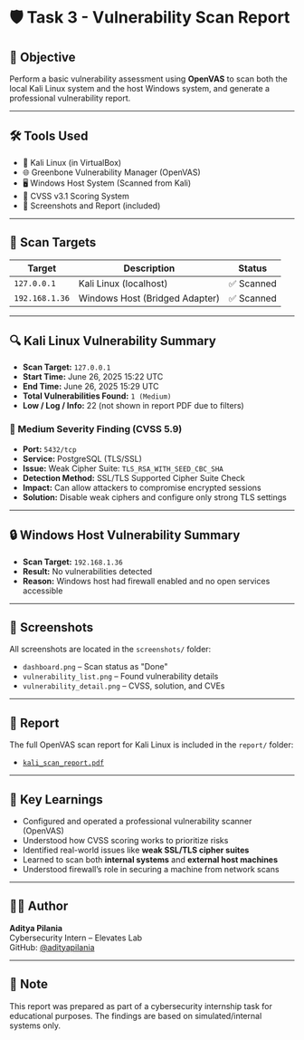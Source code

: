 # 🛡️ Task 3 - Vulnerability Scan Report

## 🎯 Objective
Perform a basic vulnerability assessment using **OpenVAS** to scan both the local Kali Linux system and the host Windows system, and generate a professional vulnerability report.

---

## 🛠 Tools Used
- 🐧 Kali Linux (in VirtualBox)
- 🌐 Greenbone Vulnerability Manager (OpenVAS)
- 🖥️ Windows Host System (Scanned from Kali)
- 📄 CVSS v3.1 Scoring System
- 📸 Screenshots and Report (included)

---

## 🧪 Scan Targets

| Target             | Description                    | Status   |
|--------------------|--------------------------------|----------|
| `127.0.0.1`         | Kali Linux (localhost)         | ✅ Scanned |
| `192.168.1.36`      | Windows Host (Bridged Adapter) | ✅ Scanned |

---

## 🔍 Kali Linux Vulnerability Summary

- **Scan Target:** `127.0.0.1`
- **Start Time:** June 26, 2025 15:22 UTC
- **End Time:** June 26, 2025 15:29 UTC
- **Total Vulnerabilities Found:** `1 (Medium)`
- **Low / Log / Info:** 22 (not shown in report PDF due to filters)

### 🧨 Medium Severity Finding (CVSS 5.9)
- **Port:** `5432/tcp`
- **Service:** PostgreSQL (TLS/SSL)
- **Issue:** Weak Cipher Suite: `TLS_RSA_WITH_SEED_CBC_SHA`
- **Detection Method:** SSL/TLS Supported Cipher Suite Check
- **Impact:** Can allow attackers to compromise encrypted sessions
- **Solution:** Disable weak ciphers and configure only strong TLS settings

---

## 🔒 Windows Host Vulnerability Summary

- **Scan Target:** `192.168.1.36`
- **Result:** No vulnerabilities detected
- **Reason:** Windows host had firewall enabled and no open services accessible

---

## 📸 Screenshots

All screenshots are located in the `screenshots/` folder:
- `dashboard.png` – Scan status as "Done"
- `vulnerability_list.png` – Found vulnerability details
- `vulnerability_detail.png` – CVSS, solution, and CVEs

---

## 📁 Report

The full OpenVAS scan report for Kali Linux is included in the `report/` folder:
- [`kali_scan_report.pdf`](./report/kali_scan_report.pdf)

---

## 🧠 Key Learnings

- Configured and operated a professional vulnerability scanner (OpenVAS)
- Understood how CVSS scoring works to prioritize risks
- Identified real-world issues like **weak SSL/TLS cipher suites**
- Learned to scan both **internal systems** and **external host machines**
- Understood firewall’s role in securing a machine from network scans

---

## 👨‍💻 Author

**Aditya Pilania**  
Cybersecurity Intern – Elevates Lab  
GitHub: [@adityapilania](https://github.com/adityapilania)

---

## 📌 Note

This report was prepared as part of a cybersecurity internship task for educational purposes. The findings are based on simulated/internal systems only.

